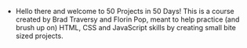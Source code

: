 * Hello there and welcome to 50 Projects in 50 Days! This is a course created by Brad Traversy and Florin Pop, meant to help practice (and brush up on) HTML, CSS and JavaScript skills by creating small bite sized projects.
